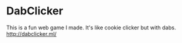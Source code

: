 # DabClicker
This is a fun web game I made. It's like cookie clicker but with dabs.
http://dabclicker.ml/
